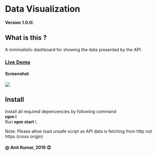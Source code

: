 # Data Visualization
**Version 1.0.0**\

## What is this ?
A minimalistic dashboard for showing the data presented by the API.

### [Live Demo](https://data-visualization-anit.netlify.com/)
#### Screenshot 

![](Screenshots/Screenshot_2018-07-15%20React%20App.png)

## Install
Install all required depencencies by following command \
**npm i** \
Run 
**npm start** \

Note: Please allow load unsafe script as API data is fetching from http not https (cross origin)

#### @ Anit Kumar, 2019  :blush:
